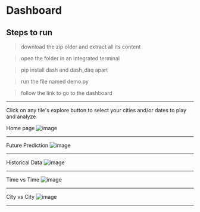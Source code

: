 # Dashboard

## Steps to run

> download the zip older and extract all its content

> open the folder in an integrated terminal 

> pip install dash and dash_daq apart 

> run the file named demo.py

> follow the link to go to the dashboard

---

Click on any tile's explore button to select your cities and/or dates to play and analyze

Home page
![image](https://user-images.githubusercontent.com/100991200/235340487-5b4daf38-6202-4ae8-8cfb-3522265595fb.png)

---

Future Prediction
![image](https://user-images.githubusercontent.com/100991200/235338764-493a492c-d69e-4239-a73e-f1a7a2a024a6.png)

---

Historical Data
![image](https://user-images.githubusercontent.com/100991200/235338786-bef79326-df71-4700-bbba-c4ab76cd26a2.png)

---
Time vs Time
![image](https://user-images.githubusercontent.com/100991200/235340384-cca87f16-e922-4322-a078-55cd4b7abeff.png)

---
City vs City
![image](https://user-images.githubusercontent.com/100991200/235338810-ac20553b-6c60-431f-a2aa-84b7bf647489.png)

---
